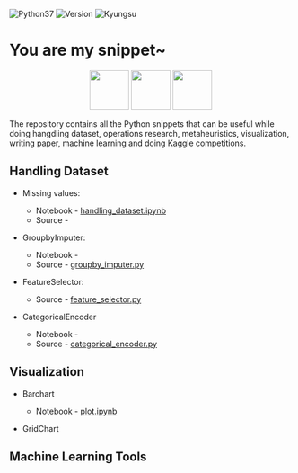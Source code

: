 <img alt="Python37" src="https://img.shields.io/badge/Python-3.7-blue.svg" /> <img alt="Version" src="https://img.shields.io/badge/version-0.1b-yellow.svg" /> <img alt="Kyungsu" src="https://img.shields.io/badge/Created%20by-Kyungsu-orange.svg?style=flat&colorA=E1523D&colorB=blue" />

# You are my snippet~

<p align="center">
  <img height="70" src="https://upload.wikimedia.org/wikipedia/commons/thumb/1/1a/NumPy_logo.svg/2880px-NumPy_logo.svg.png" />
  <img height="70" src="https://upload.wikimedia.org/wikipedia/commons/thumb/e/ed/Pandas_logo.svg/600px-Pandas_logo.svg.png" />
  <img height="70" src="https://upload.wikimedia.org/wikipedia/commons/thumb/0/05/Scikit_learn_logo_small.svg/1200px-Scikit_learn_logo_small.svg.png" />
  
</p>

The repository contains all the Python snippets that can be useful while doing hangdling dataset, operations research, metaheuristics, visualization, writing paper, machine learning and doing Kaggle competitions.

## Handling Dataset

- Missing values:
  - Notebook - [handling_dataset.ipynb](https://nbviewer.jupyter.org/github/unerue/snippet/blob/master/examples/handling_dataset.ipynb)
  - Source - []()

- GroupbyImputer:
  - Notebook - []()
  - Source - [groupby_imputer.py](https://github.com/unerue/snippet/blob/master/snippet/mltools/groupby_imputer.py)

- FeatureSelector: 
  - Source - [feature_selector.py]()

- CategoricalEncoder
  - Notebook -  
  - Source - [categorical_encoder.py]()

## Visualization

- Barchart
  - Notebook - [plot.ipynb](https://nbviewer.jupyter.org/github/unerue/snippet/blob/master/examples/plot.ipynb)

- GridChart

## Machine Learning Tools
